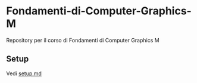 # Fondamenti-di-Computer-Graphics-M
Repository per il corso di Fondamenti di Computer Graphics M


## Setup
Vedi [setup.md](./setup.md)
